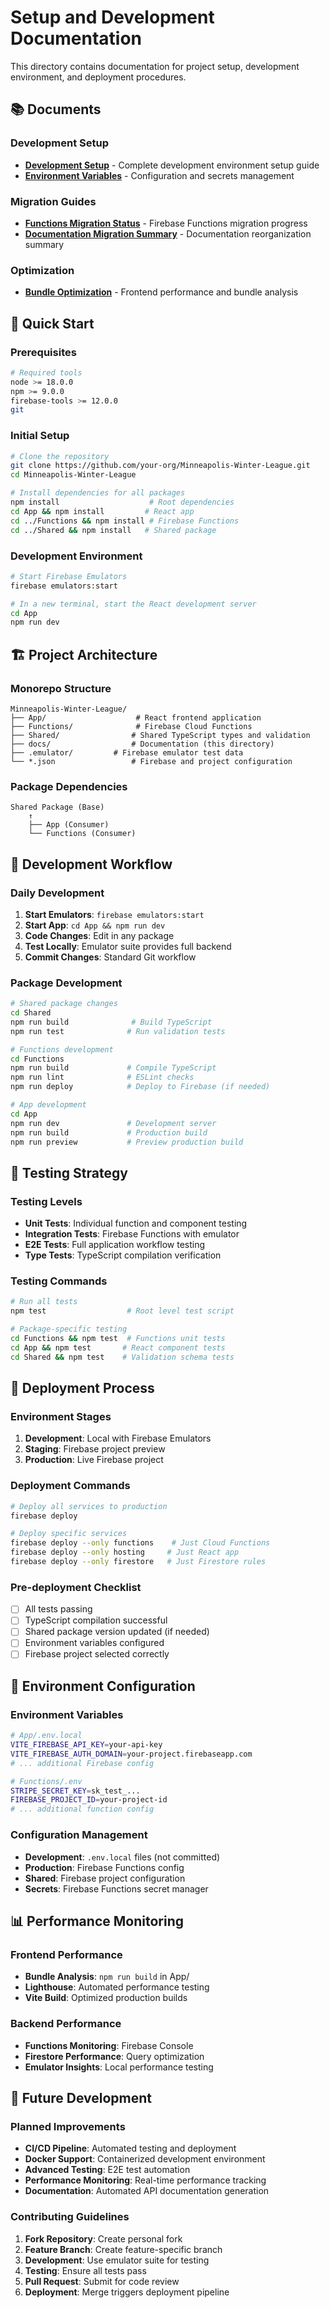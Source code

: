 # Setup and Development Documentation

This directory contains documentation for project setup, development environment, and deployment procedures.

## 📚 Documents

### Development Setup

- **[Development Setup](./DEVELOPMENT_SETUP.md)** - Complete development environment setup guide
- **[Environment Variables](./ENVIRONMENT_VARIABLES.md)** - Configuration and secrets management

### Migration Guides

- **[Functions Migration Status](./FIREBASE_FUNCTIONS_MIGRATION_STATUS.md)** - Firebase Functions migration progress
- **[Documentation Migration Summary](./DOCUMENTATION_MIGRATION_SUMMARY.md)** - Documentation reorganization summary

### Optimization

- **[Bundle Optimization](./BUNDLE_OPTIMIZATION.md)** - Frontend performance and bundle analysis

## 🚀 Quick Start

### Prerequisites

```bash
# Required tools
node >= 18.0.0
npm >= 9.0.0
firebase-tools >= 12.0.0
git
```

### Initial Setup

```bash
# Clone the repository
git clone https://github.com/your-org/Minneapolis-Winter-League.git
cd Minneapolis-Winter-League

# Install dependencies for all packages
npm install                    # Root dependencies
cd App && npm install         # React app
cd ../Functions && npm install # Firebase Functions
cd ../Shared && npm install   # Shared package
```

### Development Environment

```bash
# Start Firebase Emulators
firebase emulators:start

# In a new terminal, start the React development server
cd App
npm run dev
```

## 🏗️ Project Architecture

### Monorepo Structure

```
Minneapolis-Winter-League/
├── App/                    # React frontend application
├── Functions/              # Firebase Cloud Functions
├── Shared/                # Shared TypeScript types and validation
├── docs/                  # Documentation (this directory)
├── .emulator/         # Firebase emulator test data
└── *.json                 # Firebase and project configuration
```

### Package Dependencies

```
Shared Package (Base)
    ↑
    ├── App (Consumer)
    └── Functions (Consumer)
```

## 🔧 Development Workflow

### Daily Development

1. **Start Emulators**: `firebase emulators:start`
2. **Start App**: `cd App && npm run dev`
3. **Code Changes**: Edit in any package
4. **Test Locally**: Emulator suite provides full backend
5. **Commit Changes**: Standard Git workflow

### Package Development

```bash
# Shared package changes
cd Shared
npm run build              # Build TypeScript
npm run test              # Run validation tests

# Functions development
cd Functions
npm run build             # Compile TypeScript
npm run lint              # ESLint checks
npm run deploy            # Deploy to Firebase (if needed)

# App development
cd App
npm run dev               # Development server
npm run build             # Production build
npm run preview           # Preview production build
```

## 🧪 Testing Strategy

### Testing Levels

- **Unit Tests**: Individual function and component testing
- **Integration Tests**: Firebase Functions with emulator
- **E2E Tests**: Full application workflow testing
- **Type Tests**: TypeScript compilation verification

### Testing Commands

```bash
# Run all tests
npm test                  # Root level test script

# Package-specific testing
cd Functions && npm test  # Functions unit tests
cd App && npm test       # React component tests
cd Shared && npm test    # Validation schema tests
```

## 🚀 Deployment Process

### Environment Stages

1. **Development**: Local with Firebase Emulators
2. **Staging**: Firebase project preview
3. **Production**: Live Firebase project

### Deployment Commands

```bash
# Deploy all services to production
firebase deploy

# Deploy specific services
firebase deploy --only functions    # Just Cloud Functions
firebase deploy --only hosting     # Just React app
firebase deploy --only firestore   # Just Firestore rules
```

### Pre-deployment Checklist

- [ ] All tests passing
- [ ] TypeScript compilation successful
- [ ] Shared package version updated (if needed)
- [ ] Environment variables configured
- [ ] Firebase project selected correctly

## 🔐 Environment Configuration

### Environment Variables

```bash
# App/.env.local
VITE_FIREBASE_API_KEY=your-api-key
VITE_FIREBASE_AUTH_DOMAIN=your-project.firebaseapp.com
# ... additional Firebase config

# Functions/.env
STRIPE_SECRET_KEY=sk_test_...
FIREBASE_PROJECT_ID=your-project-id
# ... additional function config
```

### Configuration Management

- **Development**: `.env.local` files (not committed)
- **Production**: Firebase Functions config
- **Shared**: Firebase project configuration
- **Secrets**: Firebase Functions secret manager

## 📊 Performance Monitoring

### Frontend Performance

- **Bundle Analysis**: `npm run build` in App/
- **Lighthouse**: Automated performance testing
- **Vite Build**: Optimized production builds

### Backend Performance

- **Functions Monitoring**: Firebase Console
- **Firestore Performance**: Query optimization
- **Emulator Insights**: Local performance testing

## 🔮 Future Development

### Planned Improvements

- **CI/CD Pipeline**: Automated testing and deployment
- **Docker Support**: Containerized development environment
- **Advanced Testing**: E2E test automation
- **Performance Monitoring**: Real-time performance tracking
- **Documentation**: Automated API documentation generation

### Contributing Guidelines

1. **Fork Repository**: Create personal fork
2. **Feature Branch**: Create feature-specific branch
3. **Development**: Use emulator suite for testing
4. **Testing**: Ensure all tests pass
5. **Pull Request**: Submit for code review
6. **Deployment**: Merge triggers deployment pipeline
